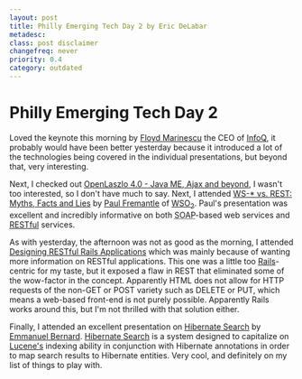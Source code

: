 ```yaml
---
layout: post
title: Philly Emerging Tech Day 2 by Eric DeLabar
metadesc: 
class: post disclaimer
changefreq: never
priority: 0.4
category: outdated
---
```

<h1>Philly Emerging Tech Day 2</h1>
<p>Loved the keynote this morning by <a href="http://www.floydmarinescu.com/">Floyd Marinescu</a> the <span class="caps">CEO</span> of <a href="http://www.infoq.com/">InfoQ</a>, it probably would have been better yesterday because it introduced a lot of the technologies being covered in the individual presentations, but beyond that, very&nbsp;interesting.</p>
<p>Next, I checked out <a href="http://www.phillyemergingtech.com/abstracts.php#carlson">OpenLaszlo 4.0 - Java <span class="caps">ME</span>, Ajax and beyond</a>, I wasn't too interested, so I don't have much to say.  Next, I attended <a href="http://www.phillyemergingtech.com/abstracts.php#freemantle2"><span class="caps">WS</span>-* vs. <span class="caps">REST</span>: Myths, Facts and Lies</a> by <a href="http://pzf.fremantle.org/">Paul Fremantle</a> of <a href="http://wso2.com/"><span class="caps">WSO</span><sub>2</sub></a>.  Paul's presentation was excellent and incredibly informative on both <abbr title=""><span class="caps">SOAP</span></abbr>-based web services and <a href="http://en.wikipedia.org/wiki/Representational_State_Transfer">RESTful</a>&nbsp;services.</p>
<p>As with yesterday, the afternoon was not as good as the morning, I attended <a href="http://www.phillyemergingtech.com/abstracts.php#fernandez">Designing RESTful Rails Applications</a> which was mainly because of wanting more information on RESTful applications.  This one was a little too <a href="http://www.rubyonrails.org/">Rails</a>-centric for my taste, but it exposed a flaw in <span class="caps">REST</span> that eliminated some of the wow-factor in the concept.  Apparently <span class="caps">HTML</span> does not allow for <span class="caps">HTTP</span> requests of the non-<span class="caps">GET</span> or <span class="caps">POST</span> variety such as <span class="caps">DELETE</span> or <span class="caps">PUT</span>, which means a web-based front-end is not purely possible.  Apparently Rails works around this, but I'm not thrilled with that solution&nbsp;either.</p>
<p>Finally, I attended an excellent presentation on <a href="http://www.phillyemergingtech.com/abstracts.php#bernard">Hibernate Search</a> by <a href="http://blog.emmanuelbernard.com/index.html">Emmanuel Bernard</a>. <a href="http://www.hibernate.org/410.html">Hibernate Search</a> is a system designed to capitalize on <a href="http://lucene.apache.org/">Lucene's</a> indexing ability in conjunction with Hibernate annotations in order to map search results to Hibernate entities.  Very cool, and definitely on my list of things to play&nbsp;with.</p>